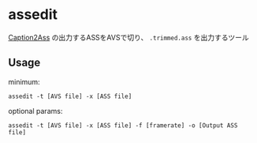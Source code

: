 # assedit
[Caption2Ass](https://github.com/iGlitch/Caption2Ass) の出力するASSをAVSで切り、 `.trimmed.ass` を出力するツール

## Usage

minimum:
```
assedit -t [AVS file] -x [ASS file]
```

optional params:
```
assedit -t [AVS file] -x [ASS file] -f [framerate] -o [Output ASS file]
```


